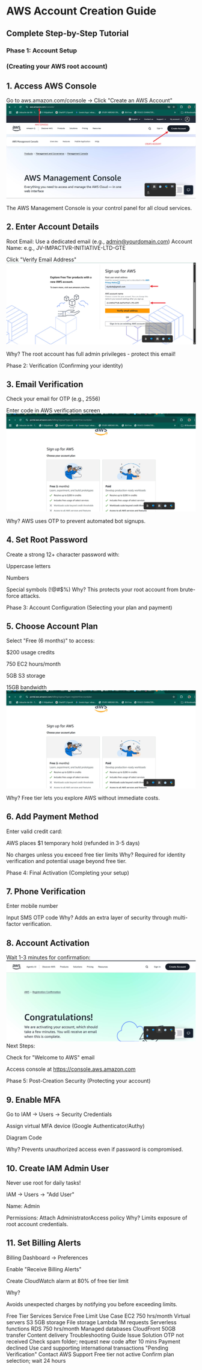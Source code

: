 # AWS Account Creation Guide
##  Complete Step-by-Step Tutorial
### Phase 1: Account Setup
### (Creating your AWS root account)

## 1. Access AWS Console
Go to aws.amazon.com/console → Click "Create an AWS Account"
![](./img/1.%20AWS%20Console%20to%20create%20account.jpg/)

The AWS Management Console is your control panel for all cloud services.

## 2. Enter Account Details
Root Email: Use a dedicated email (e.g., admin@yourdomain.com)
Account Name: e.g., JV-IMPACTVR-INITIATIVE-LTD-GTE

Click "Verify Email Address"
![](./img/2.%20Sign%20Up.jpg)


Why?
The root account has full admin privileges - protect this email!

Phase 2: Verification
(Confirming your identity)

## 3. Email Verification
Check your email for OTP (e.g., 2556)

Enter code in AWS verification screen
![](./img/3.%20Choosing%20a%20free%20plan.jpg)

Why?
AWS uses OTP to prevent automated bot signups.

## 4. Set Root Password
Create a strong 12+ character password with:

Uppercase letters

Numbers

Special symbols (!@#$%)
Why?
This protects your root account from brute-force attacks.

Phase 3: Account Configuration
(Selecting your plan and payment)

## 5. Choose Account Plan
Select "Free (6 months)" to access:

$200 usage credits

750 EC2 hours/month

5GB S3 storage

15GB bandwidth
![](./img/3.%20Choosing%20a%20free%20plan.jpg)

Why?
Free tier lets you explore AWS without immediate costs.

## 6. Add Payment Method
Enter valid credit card:

AWS places $1 temporary hold (refunded in 3-5 days)

No charges unless you exceed free tier limits
Why?
Required for identity verification and potential usage beyond free tier.

Phase 4: Final Activation
(Completing your setup)

## 7. Phone Verification
Enter mobile number

Input SMS OTP code
Why?
Adds an extra layer of security through multi-factor verification.

## 8. Account Activation
Wait 1-3 minutes for confirmation:
![](./img/6.%20Congratulations.jpg)
Next Steps:

Check for "Welcome to AWS" email

Access console at https://console.aws.amazon.com

Phase 5: Post-Creation Security
(Protecting your account)

## 9. Enable MFA
Go to IAM → Users → Security Credentials

Assign virtual MFA device (Google Authenticator/Authy)

Diagram
Code

Why?
Prevents unauthorized access even if password is compromised.

## 10. Create IAM Admin User
Never use root for daily tasks!

IAM → Users → "Add User"

Name: Admin

Permissions: Attach AdministratorAccess policy
Why?
Limits exposure of root account credentials.

## 11. Set Billing Alerts
Billing Dashboard → Preferences

Enable "Receive Billing Alerts"

Create CloudWatch alarm at 80% of free tier limit

Why?

Avoids unexpected charges by notifying you before exceeding limits.

Free Tier Services
Service	Free Limit	Use Case
EC2	750 hrs/month	Virtual servers
S3	5GB storage	File storage
Lambda	1M requests	Serverless functions
RDS	750 hrs/month	Managed databases
CloudFront	50GB transfer	Content delivery
Troubleshooting Guide
Issue	Solution
OTP not received	Check spam folder; request new code after 10 mins
Payment declined	Use card supporting international transactions
"Pending Verification"	Contact AWS Support
Free tier not active	Confirm plan selection; wait 24 hours
